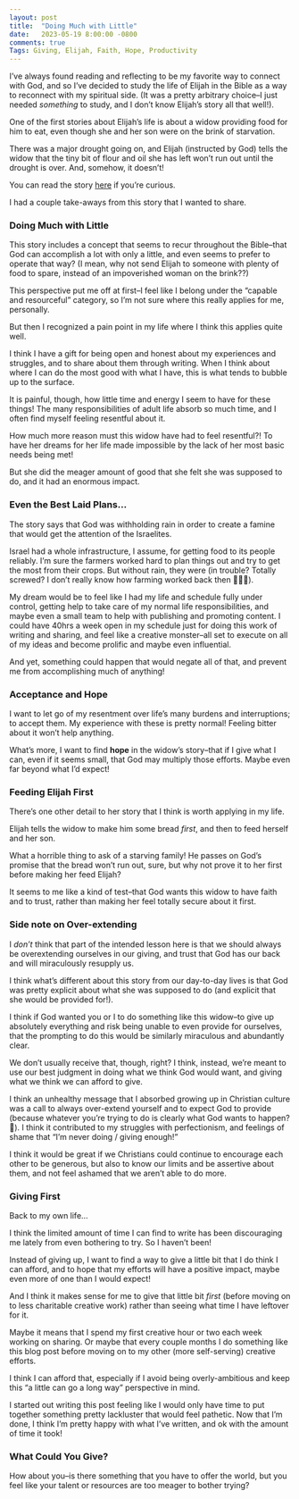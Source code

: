 ```yaml
---
layout: post
title:  "Doing Much with Little"
date:   2023-05-19 8:00:00 -0800
comments: true
Tags: Giving, Elijah, Faith, Hope, Productivity 
---
```


I’ve always found reading and reflecting to be my favorite way to connect with God, and so I’ve decided to study the life of Elijah in the Bible as a way to reconnect with my spiritual side. (It was a pretty arbitrary choice–I just needed _something_ to study, and I don’t know Elijah’s story all that well!).

<!--excerpt-->

One of the first stories about Elijah’s life is about a widow providing food for him to eat, even though she and her son were on the brink of starvation.

There was a major drought going on, and Elijah (instructed by God) tells the widow that the tiny bit of flour and oil she has left won’t run out until the drought is over. And, somehow, it doesn’t!

You can read the story [here](https://www.biblegateway.com/passage/?search=1%20Kings%2017%3A8-16&version=NIV) if you’re curious.

I had a couple take-aways from this story that I wanted to share.

### Doing Much with Little

This story includes a concept that seems to recur throughout the Bible–that God can accomplish a lot with only a little, and even seems to prefer to operate that way? (I mean, why not send Elijah to someone with plenty of food to spare, instead of an impoverished woman on the brink??)

This perspective put me off at first–I feel like I belong under the “capable and resourceful” category, so I’m not sure where this really applies for me, personally.

But then I recognized a pain point in my life where I think this applies quite well.

I think I have a gift for being open and honest about my experiences and struggles, and to share about them through writing. When I think about where I can do the most good with what I have, this is what tends to bubble up to the surface. 

It is painful, though, how little time and energy I seem to have for these things! The many responsibilities of adult life absorb so much time, and I often find myself feeling resentful about it. 

How much more reason must this widow have had to feel resentful?! To have her dreams for her life made impossible by the lack of her most basic needs being met! 

But she did the meager amount of good that she felt she was supposed to do, and it had an enormous impact.

### Even the Best Laid Plans…

The story says that God was withholding rain in order to create a famine that would get the attention of the Israelites. 

Israel had a whole infrastructure, I assume, for getting food to its people reliably. I’m sure the farmers worked hard to plan things out and try to get the most from their crops. But without rain, they were (in trouble? Totally screwed? I don’t really know how farming worked back then 🤷‍♂️😅).

My dream would be to feel like I had my life and schedule fully under control, getting help to take care of my normal life responsibilities, and maybe even a small team to help with publishing and promoting content. I could have 40hrs a week open in my schedule just for doing this work of writing and sharing, and feel like a creative monster–all set to execute on all of my ideas and become prolific and maybe even influential.

And yet, something could happen that would negate all of that, and prevent me from accomplishing much of anything!

### Acceptance and Hope

I want to let go of my resentment over life’s many burdens and interruptions; to accept them. My experience with these is pretty normal! Feeling bitter about it won’t help anything.

What’s more, I want to find **hope** in the widow’s story–that if I give what I can, even if it seems small, that God may multiply those efforts. Maybe even far beyond what I’d expect!

### Feeding Elijah First

There’s one other detail to her story that I think is worth applying in my life.

Elijah tells the widow to make him some bread _first_, and then to feed herself and her son.  

What a horrible thing to ask of a starving family! He passes on God’s promise that the bread won’t run out, sure, but why not prove it to her first before making her feed Elijah? 

It seems to me like a kind of test–that God wants this widow to have faith and to trust, rather than making her feel totally secure about it first.

### Side note on Over-extending

I _don’t_ think that part of the intended lesson here is that we should always be overextending ourselves in our giving, and trust that God has our back and will miraculously resupply us. 

I think what’s different about this story from our day-to-day lives is that God was pretty explicit about what she was supposed to do (and explicit that she would be provided for!). 

I think if God wanted you or I to do something like this widow–to give up absolutely everything and risk being unable to even provide for ourselves, that the prompting to do this would be similarly miraculous and abundantly clear.

We don’t usually receive that, though, right? I think, instead, we’re meant to use our best judgment in doing what we think God would want, and giving what we think we can afford to give.

I think an unhealthy message that I absorbed growing up in Christian culture was a call to always over-extend yourself and to expect God to provide (because whatever you’re trying to do is clearly what God wants to happen? 🤨). I think it contributed to my struggles with perfectionism, and feelings of shame that “I’m never doing / giving enough!”

I think it would be great if we Christians could continue to encourage each other to be generous, but also to know our limits and be assertive about them, and not feel ashamed that we aren’t able to do more.

### Giving First

Back to my own life…

I think the limited amount of time I can find to write has been discouraging me lately from even bothering to try. So I haven’t been!

Instead of giving up, I want to find a way to give a little bit that I do think I can afford, and to hope that my efforts will have a positive impact, maybe even more of one than I would expect!

And I think it makes sense for me to give that little bit _first_ (before moving on to less charitable creative work) rather than seeing what time I have leftover for it. 

Maybe it means that I spend my first creative hour or two each week working on sharing. Or maybe that every couple months I do something like this blog post before moving on to my other (more self-serving) creative efforts.

I think I can afford that, especially if I avoid being overly-ambitious and keep this “a little can go a long way” perspective in mind.

I started out writing this post feeling like I would only have time to put together something pretty lackluster that would feel pathetic. Now that I’m done, I think I’m pretty happy with what I’ve written, and ok with the amount of time it took!

### What Could You Give?

How about you–is there something that you have to offer the world, but you feel like your talent or resources are too meager to bother trying?
